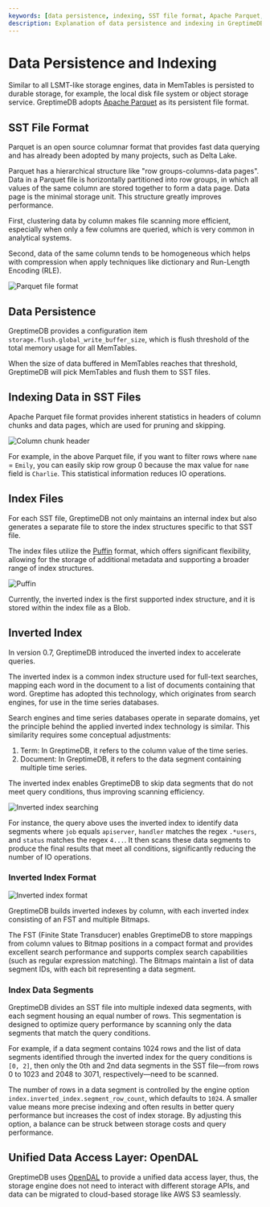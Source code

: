```yaml
---
keywords: [data persistence, indexing, SST file format, Apache Parquet, inverted index, OpenDAL]
description: Explanation of data persistence and indexing in GreptimeDB, including SST file format, indexing methods, and the use of OpenDAL.
---
```


# Data Persistence and Indexing

Similar to all LSMT-like storage engines, data in MemTables is persisted to durable storage, for example, the local disk file system or object storage service. GreptimeDB adopts [Apache Parquet][1] as its persistent file format.

## SST File Format

Parquet is an open source columnar format that provides fast data querying and has already been adopted by many projects, such as Delta Lake.

Parquet has a hierarchical structure like "row groups-columns-data pages". Data in a Parquet file is horizontally partitioned into row groups, in which all values of the same column are stored together to form a data page. Data page is the minimal storage unit. This structure greatly improves performance.

First, clustering data by column makes file scanning more efficient, especially when only a few columns are queried, which is very common in analytical systems.

Second, data of the same column tends to be homogeneous which helps with compression when apply techniques like dictionary and Run-Length Encoding (RLE).

![Parquet file format](/parquet-file-format.png)

## Data Persistence

GreptimeDB provides a configuration item `storage.flush.global_write_buffer_size`, which is flush threshold of the total memory usage for all MemTables.

When the size of data buffered in MemTables reaches that threshold, GreptimeDB will pick MemTables and flush them to SST files.

## Indexing Data in SST Files

Apache Parquet file format provides inherent statistics in headers of column chunks and data pages, which are used for pruning and skipping.

![Column chunk header](/column-chunk-header.png)

For example, in the above Parquet file, if you want to filter rows where `name` = `Emily`, you can easily skip row group 0 because the max value for `name` field is `Charlie`. This statistical information reduces IO operations.

## Index Files

For each SST file, GreptimeDB not only maintains an internal index but also generates a separate file to store the index structures specific to that SST file.

The index files utilize the [Puffin][3] format, which offers significant flexibility, allowing for the storage of additional metadata and supporting a broader range of index structures.

![Puffin](/puffin.png)

Currently, the inverted index is the first supported index structure, and it is stored within the index file as a Blob.

## Inverted Index

In version 0.7, GreptimeDB introduced the inverted index to accelerate queries.

The inverted index is a common index structure used for full-text searches, mapping each word in the document to a list of documents containing that word. Greptime has adopted this technology, which originates from search engines, for use in the time series databases.

Search engines and time series databases operate in separate domains, yet the principle behind the applied inverted index technology is similar. This similarity requires some conceptual adjustments:
1. Term: In GreptimeDB, it refers to the column value of the time series.
2. Document: In GreptimeDB, it refers to the data segment containing multiple time series.

The inverted index enables GreptimeDB to skip data segments that do not meet query conditions, thus improving scanning efficiency.

![Inverted index searching](/inverted-index-searching.png)

For instance, the query above uses the inverted index to identify data segments where `job` equals `apiserver`, `handler` matches the regex `.*users`, and `status` matches the regex `4...`. It then scans these data segments to produce the final results that meet all conditions, significantly reducing the number of IO operations.

### Inverted Index Format

![Inverted index format](/inverted-index-format.png)

GreptimeDB builds inverted indexes by column, with each inverted index consisting of an FST and multiple Bitmaps.

The FST (Finite State Transducer) enables GreptimeDB to store mappings from column values to Bitmap positions in a compact format and provides excellent search performance and supports complex search capabilities (such as regular expression matching). The Bitmaps maintain a list of data segment IDs, with each bit representing a data segment.

### Index Data Segments

GreptimeDB divides an SST file into multiple indexed data segments, with each segment housing an equal number of rows. This segmentation is designed to optimize query performance by scanning only the data segments that match the query conditions. 

For example, if a data segment contains 1024 rows and the list of data segments identified through the inverted index for the query conditions is `[0, 2]`, then only the 0th and 2nd data segments in the SST file—from rows 0 to 1023 and 2048 to 3071, respectively—need to be scanned.

The number of rows in a data segment is controlled by the engine option `index.inverted_index.segment_row_count`, which defaults to `1024`. A smaller value means more precise indexing and often results in better query performance but increases the cost of index storage. By adjusting this option, a balance can be struck between storage costs and query performance.

## Unified Data Access Layer: OpenDAL

GreptimeDB uses [OpenDAL][2] to provide a unified data access layer, thus, the storage engine does not need to interact with different storage APIs, and data can be migrated to cloud-based storage like AWS S3 seamlessly.

[1]: https://parquet.apache.org
[2]: https://github.com/datafuselabs/opendal
[3]: https://iceberg.apache.org/puffin-spec
